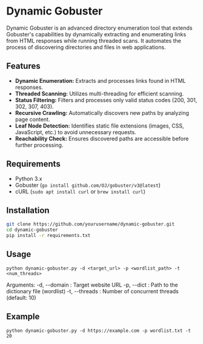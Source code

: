 # Dynamic Gobuster

Dynamic Gobuster is an advanced directory enumeration tool that extends Gobuster's capabilities by dynamically extracting and enumerating links from HTML responses while running threaded scans. It automates the process of discovering directories and files in web applications.

## Features

- **Dynamic Enumeration:** Extracts and processes links found in HTML responses.
- **Threaded Scanning:** Utilizes multi-threading for efficient scanning.
- **Status Filtering:** Filters and processes only valid status codes (200, 301, 302, 307, 403).
- **Recursive Crawling:** Automatically discovers new paths by analyzing page content.
- **Leaf Node Detection:** Identifies static file extensions (images, CSS, JavaScript, etc.) to avoid unnecessary requests.
- **Reachability Check:** Ensures discovered paths are accessible before further processing.

## Requirements

- Python 3.x
- Gobuster (`go install github.com/OJ/gobuster/v3@latest`)
- cURL (`sudo apt install curl` or `brew install curl`)

## Installation

```bash
git clone https://github.com/yourusername/dynamic-gobuster.git
cd dynamic-gobuster
pip install -r requirements.txt
```

## Usage

```python dynamic-gobuster.py -d <target_url> -p <wordlist_path> -t <num_threads>```

Arguments:
-d, --domain : Target website URL
-p, --dict : Path to the dictionary file (wordlist)
-t, --threads : Number of concurrent threads (default: 10)

## Example

```python dynamic-gobuster.py -d https://example.com -p wordlist.txt -t 20```
